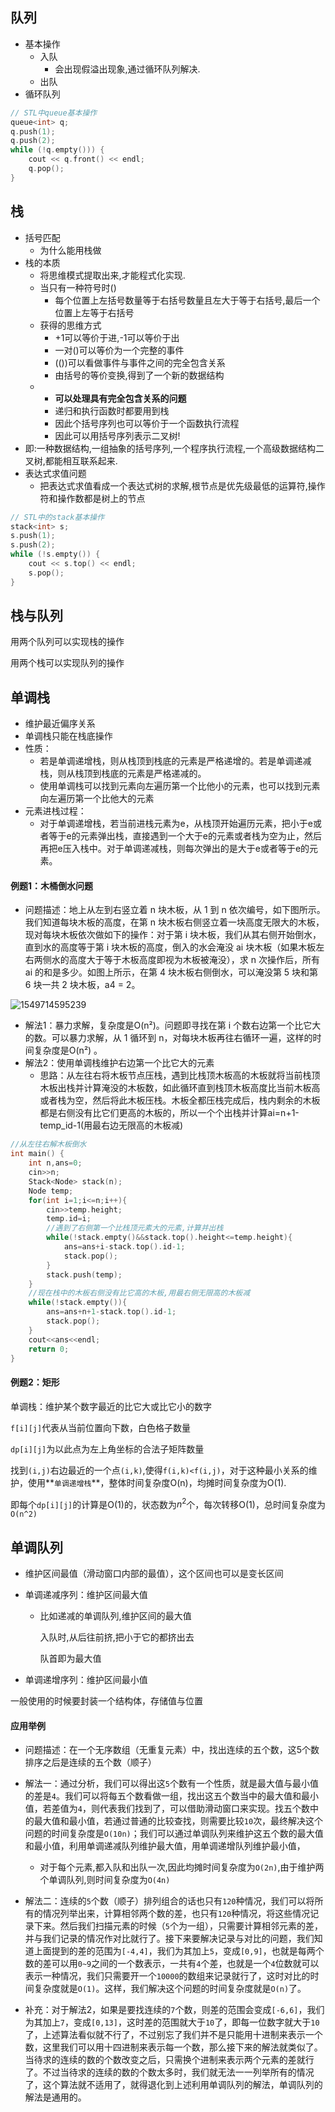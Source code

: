 ## 队列

- 基本操作
  - 入队
    - 会出现假溢出现象,通过循环队列解决.
  - 出队
- 循环队列

```cpp
// STL中queue基本操作
queue<int> q;
q.push(1);
q.push(2);
while (!q.empty())) {
    cout << q.front() << endl;
    q.pop();
}
```



## 栈

- 括号匹配
  - 为什么能用栈做
- 栈的本质
  - 将思维模式提取出来,才能程式化实现.
  - 当只有一种符号时()
    - 每个位置上左括号数量等于右括号数量且左大于等于右括号,最后一个位置上左等于右括号
  - 获得的思维方式
    - +1可以等价于进,-1可以等价于出
    - 一对()可以等价为一个完整的事件
    - (())可以看做事件与事件之间的完全包含关系
    - 由括号的等价变换,得到了一个新的数据结构
  - - **可以处理具有完全包含关系的问题**
    - 递归和执行函数时都要用到栈
    - 因此个括号序列也可以等价于一个函数执行流程
    - 因此可以用括号序列表示二叉树!
- 即:一种数据结构,一组抽象的括号序列,一个程序执行流程,一个高级数据结构二叉树,都能相互联系起来.
- 表达式求值问题
  - 把表达式求值看成一个表达式树的求解,根节点是优先级最低的运算符,操作符和操作数都是树上的节点

```cpp
// STL中的stack基本操作
stack<int> s;
s.push(1);
s.push(2);
while (!s.empty()) {
    cout << s.top() << endl;
    s.pop();
}
```

## 栈与队列

用两个队列可以实现栈的操作

用两个栈可以实现队列的操作

## 单调栈

- 维护最近偏序关系
- 单调栈只能在栈底操作
- 性质：
  - 若是单调递增栈，则从栈顶到栈底的元素是严格递增的。若是单调递减栈，则从栈顶到栈底的元素是严格递减的。
  - 使用单调栈可以找到元素向左遍历第一个比他小的元素，也可以找到元素向左遍历第一个比他大的元素
- 元素进栈过程：
  - 对于单调递增栈，若当前进栈元素为e，从栈顶开始遍历元素，把小于e或者等于e的元素弹出栈，直接遇到一个大于e的元素或者栈为空为止，然后再把e压入栈中。对于单调递减栈，则每次弹出的是大于e或者等于e的元素。

#### 例题1：木桶倒水问题

- 问题描述：地上从左到右竖立着 n 块木板，从 1 到 n 依次编号，如下图所示。我们知道每块木板的高度，在第 n 块木板右侧竖立着一块高度无限大的木板，现对每块木板依次做如下的操作：对于第 i 块木板，我们从其右侧开始倒水，直到水的高度等于第 i 块木板的高度，倒入的水会淹没 ai 块木板（如果木板左右两侧水的高度大于等于木板高度即视为木板被淹没），求 n 次操作后，所有 ai 的和是多少。如图上所示，在第 4 块木板右侧倒水，可以淹没第 5 块和第 6 块一共 2 块木板，a4 = 2。

![1549714595239](/tmp/1549714595239.png)

- 解法1：暴力求解，复杂度是O(n²)。问题即寻找在第 i 个数右边第一个比它大的数。可以暴力求解，从 1 循环到 n，对每块木板再往右循环一遍，这样的时间复杂度是O(n²) 。
- 解法2：使用单调栈维护右边第一个比它大的元素
  - 思路：从左往右将木板节点压栈，遇到比栈顶木板高的木板就将当前栈顶木板出栈并计算淹没的木板数，如此循环直到栈顶木板高度比当前木板高或者栈为空，然后将此木板压栈。木板全都压栈完成后，栈内剩余的木板都是右侧没有比它们更高的木板的，所以一个个出栈并计算ai=n+1-temp_id-1(用最右边无限高的木板减)

```cpp
//从左往右解木板倒水
int main() {
    int n,ans=0;
    cin>>n;
    Stack<Node> stack(n);
    Node temp;
    for(int i=1;i<=n;i++){
        cin>>temp.height;
        temp.id=i;
        //遇到了右侧第一个比栈顶元素大的元素,计算并出栈
        while(!stack.empty()&&stack.top().height<=temp.height){
            ans=ans+i-stack.top().id-1;
            stack.pop();
        }
        stack.push(temp);
    }
    //现在栈中的木板右侧没有比它高的木板,用最右侧无限高的木板减
    while(!stack.empty()){
        ans=ans+n+1-stack.top().id-1;
        stack.pop();
    }
    cout<<ans<<endl;
    return 0;
}
```



#### 例题2：矩形

 单调栈：维护某个数字最近的比它大或比它小的数字

`f[i][j]`代表从当前位置向下数，白色格子数量

`dp[i][j]`为以此点为左上角坐标的合法子矩阵数量

找到`(i,j)`右边最近的一个点`(i,k)`,使得`f(i,k)<f(i,j)`，对于这种最小关系的维护，使用**`单调递增栈`**，整体时间复杂度O(n)，均摊时间复杂度为O(1).

即每个`dp[i][j]`的计算是O(1)的，状态数为$n^2$个，每次转移O(1)，总时间复杂度为`O(n^2)`

## 单调队列

- 维护区间最值（滑动窗口内部的最值），这个区间也可以是变长区间

- 单调递减序列：维护区间最大值

  - 比如递减的单调队列,维护区间的最大值

    入队时,从后往前挤,把小于它的都挤出去

    队首即为最大值


- 单调递增序列：维护区间最小值

一般使用的时候要封装一个结构体，存储值与位置

#### 应用举例

- 问题描述：在一个无序数组（无重复元素）中，找出连续的五个数，这5个数排序之后是连续的五个数（顺子）

- 解法一：通过分析，我们可以得出这`5`个数有一个性质，就是最大值与最小值的差是`4`。我们可以将每五个数看做一组，找出这五个数当中的最大值和最小值，若差值为`4`，则代表我们找到了，可以借助滑动窗口来实现。找五个数中的最大值和最小值，若通过普通的比较查找，则需要比较`10`次，最终解决这个问题的时间复杂度是`O(10n)`；我们可以通过单调队列来维护这五个数的最大值和最小值，利用单调递减队列维护最大值，用单调递增队列维护最小值，
  - 对于每个元素,都入队和出队一次,因此均摊时间复杂度为`O(2n)`,由于维护两个单调队列,则时间复杂度为`O(4n)`
- 解法二：连续的`5`个数（顺子）排列组合的话也只有`120`种情况，我们可以将所有的情况列举出来，计算相邻两个数的差，也只有`120`种情况，将这些情况记录下来。然后我们扫描元素的时候（`5`个为一组），只需要计算相邻元素的差，并与我们记录的情况作对比就行了。接下来要解决记录与对比的问题，我们知道上面提到的差的范围为`[-4,4]`，我们为其加上`5`，变成`[0,9]`，也就是每两个数的差可以用`0~9`之间的一个数表示，一共有`4`个差，也就是一个`4`位数就可以表示一种情况，我们只需要开一个`10000`的数组来记录就行了，这时对比的时间复杂度就是`O(1)`。这样，我们解决这个问题的时间复杂度就是`O(n)`了。
- 补充：对于解法2，如果是要找连续的`7`个数，则差的范围会变成`[-6,6]`，我们为其加上`7`，变成`[0,13]`，这时差的范围就大于`10`了，即每一位数字就大于`10`了，上述算法看似就不行了，不过别忘了我们并不是只能用十进制来表示一个数，这里我们可以用十四进制来表示每一个数，那么接下来的解法就类似了。当待求的连续的数的个数改变之后，只需换个进制来表示两个元素的差就行了。不过当待求的连续的数的个数太多时，我们就无法一一列举所有的情况了，这个算法就不适用了，就得退化到上述利用单调队列的解法，单调队列的解法是通用的。

